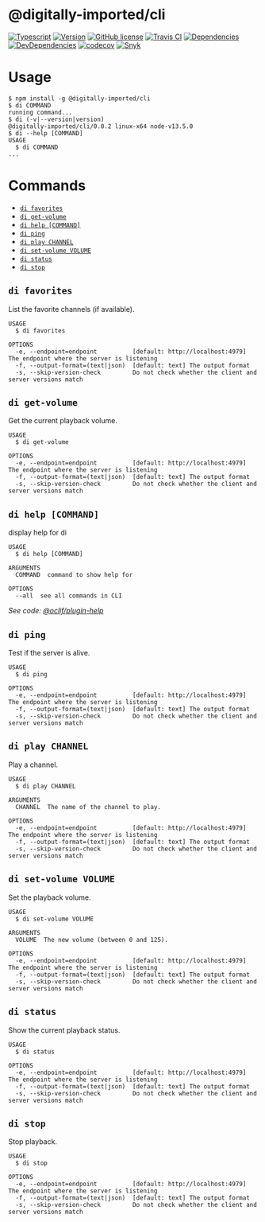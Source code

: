 # @digitally-imported/cli
[![Typescript](https://img.shields.io/badge/%3C%2F%3E-TypeScript-blue.svg?style=flat-square)](https://www.typescriptlang.org/)
[![Version](https://img.shields.io/npm/v/@digitally-imported/cli?style=flat-square)](https://www.npmjs.com/package/@digitally-imported/cli)
[![GitHub license](https://img.shields.io/github/license/pigulla/di?style=flat-square)](https://github.com/pigulla/di/blob/master/LICENSE)
[![Travis CI](https://img.shields.io/travis/com/pigulla/di/master?style=flat-square)](https://travis-ci.com/pigulla/di)
[![Dependencies](https://img.shields.io/david/pigulla/di?style=flat-square&path=packages/cli)](https://david-dm.org/pigulla/di?path=packages%2Fcli)
[![DevDependencies](https://img.shields.io/david/dev/pigulla/di?style=flat-square&path=packages/cli)](https://david-dm.org/dev/pigulla/di?path=packages%2Fcli)
[![codecov](https://codecov.io/gh/pigulla/di/branch/master/graph/badge.svg?flag=cli)](https://codecov.io/gh/pigulla/di/tree/master/packages/cli/src)
[![Snyk](https://snyk.io/test/github/pigulla/di/badge.svg?targetFile=packages/cli/package.json&style=flat-square)](https://snyk.io/test/github/pigulla/di?targetFile=packages%2Fserver%2Fpackage.json&tab=dependencies)

# Usage
<!-- usage -->
```sh-session
$ npm install -g @digitally-imported/cli
$ di COMMAND
running command...
$ di (-v|--version|version)
@digitally-imported/cli/0.0.2 linux-x64 node-v13.5.0
$ di --help [COMMAND]
USAGE
  $ di COMMAND
...
```
<!-- usagestop -->
# Commands
<!-- commands -->
* [`di favorites`](#di-favorites)
* [`di get-volume`](#di-get-volume)
* [`di help [COMMAND]`](#di-help-command)
* [`di ping`](#di-ping)
* [`di play CHANNEL`](#di-play-channel)
* [`di set-volume VOLUME`](#di-set-volume-volume)
* [`di status`](#di-status)
* [`di stop`](#di-stop)

## `di favorites`

List the favorite channels (if available).

```
USAGE
  $ di favorites

OPTIONS
  -e, --endpoint=endpoint          [default: http://localhost:4979] The endpoint where the server is listening
  -f, --output-format=(text|json)  [default: text] The output format
  -s, --skip-version-check         Do not check whether the client and server versions match
```

## `di get-volume`

Get the current playback volume.

```
USAGE
  $ di get-volume

OPTIONS
  -e, --endpoint=endpoint          [default: http://localhost:4979] The endpoint where the server is listening
  -f, --output-format=(text|json)  [default: text] The output format
  -s, --skip-version-check         Do not check whether the client and server versions match
```

## `di help [COMMAND]`

display help for di

```
USAGE
  $ di help [COMMAND]

ARGUMENTS
  COMMAND  command to show help for

OPTIONS
  --all  see all commands in CLI
```

_See code: [@oclif/plugin-help](https://github.com/oclif/plugin-help/blob/v2.2.3/src/commands/help.ts)_

## `di ping`

Test if the server is alive.

```
USAGE
  $ di ping

OPTIONS
  -e, --endpoint=endpoint          [default: http://localhost:4979] The endpoint where the server is listening
  -f, --output-format=(text|json)  [default: text] The output format
  -s, --skip-version-check         Do not check whether the client and server versions match
```

## `di play CHANNEL`

Play a channel.

```
USAGE
  $ di play CHANNEL

ARGUMENTS
  CHANNEL  The name of the channel to play.

OPTIONS
  -e, --endpoint=endpoint          [default: http://localhost:4979] The endpoint where the server is listening
  -f, --output-format=(text|json)  [default: text] The output format
  -s, --skip-version-check         Do not check whether the client and server versions match
```

## `di set-volume VOLUME`

Set the playback volume.

```
USAGE
  $ di set-volume VOLUME

ARGUMENTS
  VOLUME  The new volume (between 0 and 125).

OPTIONS
  -e, --endpoint=endpoint          [default: http://localhost:4979] The endpoint where the server is listening
  -f, --output-format=(text|json)  [default: text] The output format
  -s, --skip-version-check         Do not check whether the client and server versions match
```

## `di status`

Show the current playback status.

```
USAGE
  $ di status

OPTIONS
  -e, --endpoint=endpoint          [default: http://localhost:4979] The endpoint where the server is listening
  -f, --output-format=(text|json)  [default: text] The output format
  -s, --skip-version-check         Do not check whether the client and server versions match
```

## `di stop`

Stop playback.

```
USAGE
  $ di stop

OPTIONS
  -e, --endpoint=endpoint          [default: http://localhost:4979] The endpoint where the server is listening
  -f, --output-format=(text|json)  [default: text] The output format
  -s, --skip-version-check         Do not check whether the client and server versions match
```
<!-- commandsstop -->
